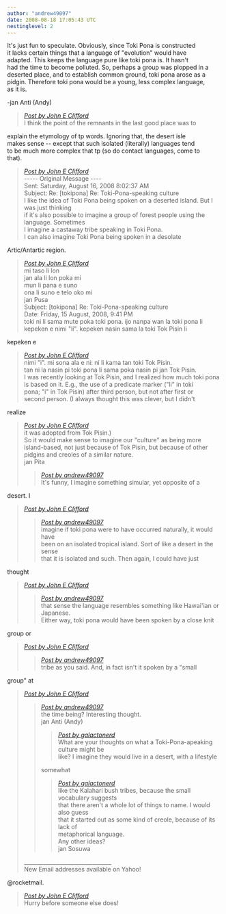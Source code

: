 ```yaml
---
author: "andrew49097"
date: 2008-08-18 17:05:43 UTC
nestinglevel: 2
---
```

It's just fun to speculate. Obviously, since Toki Pona is constructed  
it lacks certain things that a language of "evolution" would have  
adapted. This keeps the language pure like toki pona is. It hasn't  
had the time to become polluted. So, perhaps a group was plopped in a  
deserted place, and to establish common ground, toki pona arose as a  
pidgin. Therefore toki pona would be a young, less complex language,  
as it is.  
  
\-jan Anti (Andy)  

> [_Post by John E Clifford_](/gjxvkZAY/toki-pona-speaking-culture#post7)  
> I think the point of the remnants in the last good place was to  
> 

explain the etymology of tp words. Ignoring that, the desert isle  
makes sense -- except that such isolated (literally) languages tend  
to be much more complex that tp (so do contact languages, come to  
that).  

> [_Post by John E Clifford_](/gjxvkZAY/toki-pona-speaking-culture#post7)  
> \----- Original Message ----  
> Sent: Saturday, August 16, 2008 8:02:37 AM  
> Subject: Re: \[tokipona\] Re: Toki-Pona-speaking culture  
> I like the idea of Toki Pona being spoken on a deserted island. But I was just thinking  
> if it's also possible to imagine a group of forest people using the language. Sometimes  
> I imagine a castaway tribe speaking in Toki Pona.  
> I can also imagine Toki Pona being spoken in a desolate  
> 

Artic/Antartic region.  

> [_Post by John E Clifford_](/gjxvkZAY/toki-pona-speaking-culture#post7)  
> mi taso li lon  
> jan ala li lon poka mi  
> mun li pana e suno  
> ona li suno e telo oko mi  
> jan Pusa  
> Subject: \[tokipona\] Re: Toki-Pona-speaking culture  
> Date: Friday, 15 August, 2008, 9:41 PM  
> toki ni li sama mute poka toki pona. ijo nanpa wan la toki pona li  
> kepeken e nimi "li". kepeken nasin sama la toki Tok Pisin li  
> 

kepeken e  

> [_Post by John E Clifford_](/gjxvkZAY/toki-pona-speaking-culture#post7)  
> nimi "i". mi sona ala e ni: ni li kama tan toki Tok Pisin.  
> tan ni la nasin pi toki pona li sama poka nasin pi jan Tok Pisin.  
> I was recently looking at Tok Pisin, and I realized how much toki pona  
> is based on it. E.g., the use of a predicate marker ("li" in toki  
> pona; "i" in Tok Pisin) after third person, but not after first or  
> second person. (I always thought this was clever, but I didn't  
> 

realize  

> [_Post by John E Clifford_](/gjxvkZAY/toki-pona-speaking-culture#post7)  
> it was adopted from Tok Pisin.)  
> So it would make sense to imagine our "culture" as being more  
> island-based, not just because of Tok Pisin, but because of other  
> pidgins and creoles of a similar nature.  
> jan Pita  
> 
> > [_Post by andrew49097_](/gjxvkZAY/toki-pona-speaking-culture#post2)  
> > It's funny, I imagine something simular, yet opposite of a  
> > 
> 
> 

desert. I  

> [_Post by John E Clifford_](/gjxvkZAY/toki-pona-speaking-culture#post7)  
> 
> > [_Post by andrew49097_](/gjxvkZAY/toki-pona-speaking-culture#post2)  
> > imagine if toki pona were to have occurred naturally, it would have  
> > been on an isolated tropical island. Sort of like a desert in the sense  
> > that it is isolated and such. Then again, I could have just  
> > 
> 
> 

thought  

> [_Post by John E Clifford_](/gjxvkZAY/toki-pona-speaking-culture#post7)  
> 
> > [_Post by andrew49097_](/gjxvkZAY/toki-pona-speaking-culture#post2)  
> > that sense the language resembles something like Hawai'ian or Japanese.  
> > Either way, toki pona would have been spoken by a close knit  
> > 
> 
> 

group or  

> [_Post by John E Clifford_](/gjxvkZAY/toki-pona-speaking-culture#post7)  
> 
> > [_Post by andrew49097_](/gjxvkZAY/toki-pona-speaking-culture#post2)  
> > tribe as you said. And, in fact isn't it spoken by a "small  
> > 
> 
> 

group" at  

> [_Post by John E Clifford_](/gjxvkZAY/toki-pona-speaking-culture#post7)  
> 
> > [_Post by andrew49097_](/gjxvkZAY/toki-pona-speaking-culture#post2)  
> > the time being? Interesting thought.  
> > jan Anti (Andy)  
> > 
> > > [_Post by galactonerd_](/gjxvkZAY/toki-pona-speaking-culture#post1)  
> > > What are your thoughts on what a Toki-Pona-apeaking culture might be  
> > > like? I imagine they would live in a desert, with a lifestyle  
> > > 
> > 
> > somewhat  
> > 
> > > [_Post by galactonerd_](/gjxvkZAY/toki-pona-speaking-culture#post1)  
> > > like the Kalahari bush tribes, because the small vocabulary suggests  
> > > that there aren't a whole lot of things to name. I would also guess  
> > > that it started out as some kind of creole, because of its lack of  
> > > metaphorical language.  
> > > Any other ideas?  
> > > jan Sosuwa  
> > > 
> > 
> > 
> 
> \_\_\_\_\_\_\_\_\_\_\_\_\_\_\_\_\_\_\_\_\_\_\_\_\_\_\_\_\_\_\_\_  
> New Email addresses available on Yahoo!  
> 

@rocketmail.  

> [_Post by John E Clifford_](/gjxvkZAY/toki-pona-speaking-culture#post7)  
> Hurry before someone else does!  
>
